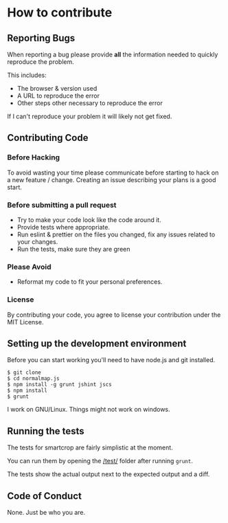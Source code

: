 # How to contribute

## Reporting Bugs

When reporting a bug please provide **all** the information needed to quickly reproduce the problem.

This includes:

* The browser & version used
* A URL to reproduce the error
* Other steps other necessary to reproduce the error

If I can't reproduce your problem it will likely not get fixed.

## Contributing Code

### Before Hacking

To avoid wasting your time please communicate before starting to hack
on a new feature / change.
Creating an issue describing your plans is a good start.

### Before submitting a pull request

* Try to make your code look like the code around it.
* Provide tests where appropriate.
* Run eslint & prettier on the files you changed, fix any issues related to your changes.
* Run the tests, make sure they are green

### Please Avoid

* Reformat my code to fit your personal preferences.

### License

By contributing your code, you agree to license your contribution under the MIT License.

## Setting up the development environment

Before you can start working you'll need to have node.js and git installed.

```
$ git clone
$ cd normalmap.js
$ npm install -g grunt jshint jscs
$ npm install
$ grunt
```

I work on GNU/Linux. Things might not work on windows.

## Running the tests

The tests for smartcrop are fairly simplistic at the moment.

You can run them by opening the [/test/](http://localhost:8000/test/)
folder after running `grunt`.

The tests show the actual output next to the expected output and a diff.

## Code of Conduct

None. Just be who you are.
